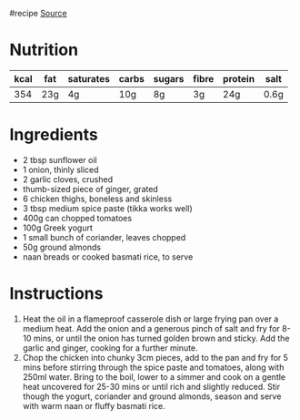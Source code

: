 #recipe 
[Source](https://www.bbcgoodfood.com/recipes/easy-chicken-curry)
# Nutrition
| kcal | fat | saturates | carbs | sugars | fibre | protein | salt |
| ---- | --- | --------- | ----- | ------ | ----- | ------- | ---- |
| 354  | 23g | 4g        | 10g   | 8g     | 3g    | 24g     | 0.6g |
# Ingredients
- 2 tbsp sunflower oil
- 1 onion, thinly sliced
- 2 garlic cloves, crushed
- thumb-sized piece of ginger, grated
- 6 chicken thighs, boneless and skinless
- 3 tbsp medium spice paste (tikka works well)
- 400g can chopped tomatoes
- 100g Greek yogurt
- 1 small bunch of coriander, leaves chopped
- 50g ground almonds
- naan breads or cooked basmati rice, to serve
# Instructions
1. Heat the oil in a flameproof casserole dish or large frying pan over a medium heat. Add the onion and a generous pinch of salt and fry for 8-10 mins, or until the onion has turned golden brown and sticky. Add the garlic and ginger, cooking for a further minute.
2. Chop the chicken into chunky 3cm pieces, add to the pan and fry for 5 mins before stirring through the spice paste and tomatoes, along with 250ml water. Bring to the boil, lower to a simmer and cook on a gentle heat uncovered for 25-30 mins or until rich and slightly reduced. Stir though the yogurt, coriander and ground almonds, season and serve with warm naan or fluffy basmati rice.